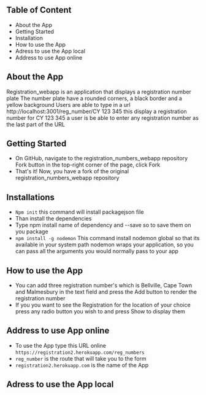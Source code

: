 ## Table of Content 
- About the App
- Getting Started 
- Installation
- How to use the App
- Adress to use the App local
- Address to use App online



## About the App
Registration_webapp is an application that displays a registration number plate
The number plate have a rounded corners, a black border and a yellow background
Users are able to type in a url http://localhost:3001/reg_number/CY 123 345 this display a registration number
for CY 123 345 a user is be able to enter any registration number as the last part of the URL

## Getting Started 
- On GitHub, navigate to the registration_numbers_webapp repository
  Fork button in the top-right corner of the page, click Fork
- That's it! Now, you have a fork of the original registration_numbers_webapp repository

## Installations
- `Npm init` this command will install packagejson file 
- Than install the dependencies 
- Type  npm install name of dependency and --save so to save them on you package
- `npm install -g nodemon` This command install nodemon global so that its available in your system path
   nodemon wraps your application, so you can pass all the arguments you would normally pass to your app
   
## How to use the App
- You can add three registration number's which is Bellville, Cape Town and Malmesbury
  in the text field and press the Add button to render the registration number
- If you you want to see the Registration for the location of your choice press any radio button 
  you wish to and press Show to display them

## Address to use App online
- To use the App type this URL online `https://registration2.herokuapp.com/reg_numbers`
- `reg_number` is the route that will take you to the form
- `registration2.herokuapp.com` is the name of the App 

## Adress to use the App local

 
 

  




